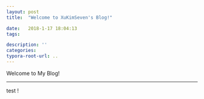 ```yaml
---
layout: post
title:  "Welcome to XuKimSeven's Blog!"

date:   2018-1-17 18:04:13
tags:

description: ''
categories:
typora-root-url: ..
---
```



 Welcome to My Blog!

<!--more-->

-------------------------------------------------------

test !